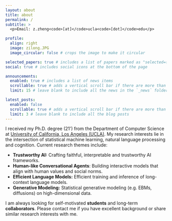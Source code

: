 ```yaml
---
layout: about
title: about
permalink: /
subtitle: >
  <p>Email: z.zheng<code>[at]</code>ucla<code>[dot]</code>edu</p>

profile:
  align: right
  image: zilong.JPG
  image_circular: false # crops the image to make it circular

selected_papers: true # includes a list of papers marked as "selected={true}"
social: true # includes social icons at the bottom of the page

announcements:
  enabled: true # includes a list of news items
  scrollable: true # adds a vertical scroll bar if there are more than 3 news items
  limit: 15 # leave blank to include all the news in the `_news` folder

latest_posts:
  enabled: false
  scrollable: true # adds a vertical scroll bar if there are more than 3 new posts items
  limit: 3 # leave blank to include all the blog posts
---
```


I received my Ph.D. degree (21') from the Department of Computer Science at [University of California, Los Angeles (UCLA)](https://www.cs.ucla.edu/). My research interests lie in the intersection of statistical machine learning, natural language processing and cognition. Current research themes include:
<!-- - **General Multimodal Perception:** General multimodal understanding, parsing and explainable modeling. -->

- **Trustworthy AI:** Crafting faithful, interpretable and trustworthy AI frameworks.
- **Human-like Conversational Agents**: Building interactive models that align with human values and social norms.
- **Efficient Language Models:** Efficient training and inference of long-context language models.
- **Generative Modeling:** Statistical generative modeling (e.g. EBMs, diffusions) on high-dimensional data.

I am always looking for self-motivated **students** and long-term **collaborators**. Please contact me if you have excellent background or share similar research interests with me.
